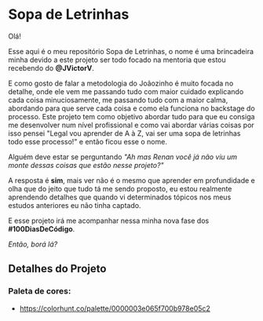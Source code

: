 # Sopa de Letrinhas

   Olá!

   Esse aqui é o meu repositório Sopa de Letrinhas, o nome é uma brincadeira minha devido a este projeto ser todo focado na mentoria que estou recebendo do **@JVictorV**.

   E como gosto de falar a metodologia do Joãozinho é muito focada no detalhe, onde ele vem me passando tudo com maior cuidado explicando cada coisa minuciosamente, me passando tudo com a maior calma, abordando para que serve cada coisa e como ela funciona no backstage do processo. Este projeto tem como objetivo abordar tudo para que eu consiga me desenvolver num nível profissional e como vai abordar várias coisas por isso pensei "Legal vou aprender de A à Z, vai ser uma sopa de letrinhas todo esse processo!" e então ficou esse o nome.

   Alguém deve estar se perguntando *"Ah mas Renan você já não viu um monte dessas coisas que estão nesse projeto?"*

   A resposta é **sim**, mais ver não é o mesmo que aprender em profundidade e olha que do jeito que tudo tá me sendo proposto, eu estou realmente aprendendo detalhes que quando vi determinados tópicos nos meus estudos anteriores eu não tinha captado.

   E esse projeto irá me acompanhar nessa minha nova fase dos **#100DiasDeCódigo**.

   *Então, borá lá?*


## Detalhes do Projeto

### Paleta de cores:

   - https://colorhunt.co/palette/0000003e065f700b978e05c2
